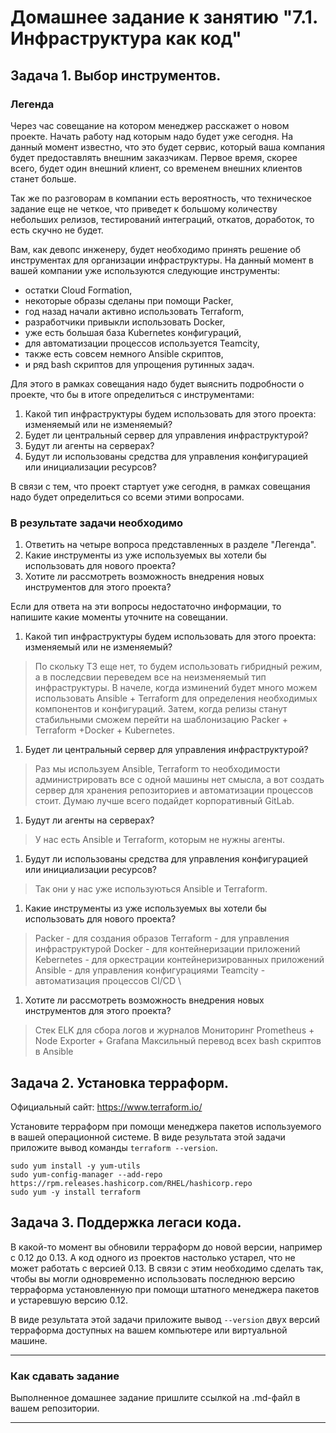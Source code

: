# Домашнее задание к занятию "7.1. Инфраструктура как код"

## Задача 1. Выбор инструментов.

### Легенда

Через час совещание на котором менеджер расскажет о новом проекте. Начать работу над которым надо
будет уже сегодня.
На данный момент известно, что это будет сервис, который ваша компания будет предоставлять внешним заказчикам.
Первое время, скорее всего, будет один внешний клиент, со временем внешних клиентов станет больше.

Так же по разговорам в компании есть вероятность, что техническое задание еще не четкое, что приведет к большому
количеству небольших релизов, тестирований интеграций, откатов, доработок, то есть скучно не будет.  

Вам, как девопс инженеру, будет необходимо принять решение об инструментах для организации инфраструктуры.
На данный момент в вашей компании уже используются следующие инструменты:
- остатки Сloud Formation,
- некоторые образы сделаны при помощи Packer,
- год назад начали активно использовать Terraform,
- разработчики привыкли использовать Docker,
- уже есть большая база Kubernetes конфигураций,
- для автоматизации процессов используется Teamcity,
- также есть совсем немного Ansible скриптов,
- и ряд bash скриптов для упрощения рутинных задач.  

Для этого в рамках совещания надо будет выяснить подробности о проекте, что бы в итоге определиться с инструментами:

1. Какой тип инфраструктуры будем использовать для этого проекта: изменяемый или не изменяемый?
1. Будет ли центральный сервер для управления инфраструктурой?
1. Будут ли агенты на серверах?
1. Будут ли использованы средства для управления конфигурацией или инициализации ресурсов?

В связи с тем, что проект стартует уже сегодня, в рамках совещания надо будет определиться со всеми этими вопросами.

### В результате задачи необходимо

1. Ответить на четыре вопроса представленных в разделе "Легенда".
1. Какие инструменты из уже используемых вы хотели бы использовать для нового проекта?
1. Хотите ли рассмотреть возможность внедрения новых инструментов для этого проекта?

Если для ответа на эти вопросы недостаточно информации, то напишите какие моменты уточните на совещании.

1. Какой тип инфраструктуры будем использовать для этого проекта: изменяемый или не изменяемый?

> По скольку ТЗ еще нет, то будем использовать гибридный режим, а в последсвии переведем все на неизменяемый тип инфраструктуры. В начеле,
> когда изминений будет много можем использовать Ansible + Terraform для определения необходимых компонентов и конфигураций. Затем, когда
> релизы станут стабильными сможем перейти на шаблонизацию Packer + Terraform +Docker + Kubernetes.

1. Будет ли центральный сервер для управления инфраструктурой?

> Раз мы используем Ansible, Terraform то необходимости администрировать все с одной машины нет смысла, а вот создать сервер для
> хранения репозиториев и автоматизации процессов стоит. Думаю лучше всего подайдет корпоративный GitLab.

1. Будут ли агенты на серверах?

> У нас есть Ansible и Terraform, которым не нужны агенты.

1. Будут ли использованы средства для управления конфигурацией или инициализации ресурсов?

> Так они у нас уже используються Ansible и Terraform.

1. Какие инструменты из уже используемых вы хотели бы использовать для нового проекта?

> Packer - для создания образов
> Terraform - для управления инфраструктурой
> Docker - для контейнеризации приложений
> Kebernetes - для оркестрации контейнеризированных приложений
> Ansible - для управления конфигурациями
> Teamcity - автоматизация процессов CI/CD \

1. Хотите ли рассмотреть возможность внедрения новых инструментов для этого проекта?

> Стек ELK для сбора логов и журналов
> Мониторинг Prometheus + Node Exporter + Grafana
> Максильный перевод всех bash скриптов в Ansible


## Задача 2. Установка терраформ.

Официальный сайт: https://www.terraform.io/

Установите терраформ при помощи менеджера пакетов используемого в вашей операционной системе.
В виде результата этой задачи приложите вывод команды `terraform --version`.

```shel
sudo yum install -y yum-utils
sudo yum-config-manager --add-repo https://rpm.releases.hashicorp.com/RHEL/hashicorp.repo
sudo yum -y install terraform
```

## Задача 3. Поддержка легаси кода.

В какой-то момент вы обновили терраформ до новой версии, например с 0.12 до 0.13.
А код одного из проектов настолько устарел, что не может работать с версией 0.13.
В связи с этим необходимо сделать так, чтобы вы могли одновременно использовать последнюю версию терраформа установленную при помощи
штатного менеджера пакетов и устаревшую версию 0.12.

В виде результата этой задачи приложите вывод `--version` двух версий терраформа доступных на вашем компьютере
или виртуальной машине.

---

### Как cдавать задание

Выполненное домашнее задание пришлите ссылкой на .md-файл в вашем репозитории.

---
